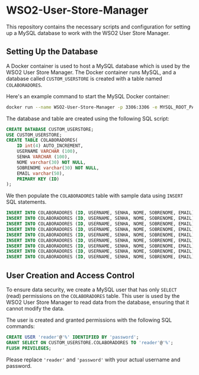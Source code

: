 # WSO2-User-Store-Manager

This repository contains the necessary scripts and configuration for setting up a MySQL database to work with the WSO2 User Store Manager.

## Setting Up the Database

A Docker container is used to host a MySQL database which is used by the WSO2 User Store Manager. The Docker container runs MySQL, and a database called `CUSTOM_USERSTORE` is created with a table named `COLABORADORES`.

Here's an example command to start the MySQL Docker container:
```bash
docker run --name WSO2-User-Store-Manager -p 3306:3306 -e MYSQL_ROOT_PASSWORD=my-secret-pw -d mysql:tag
```

The database and table are created using the following SQL script:

```sql
CREATE DATABASE CUSTOM_USERSTORE;
USE CUSTOM_USERSTORE;
CREATE TABLE COLABORADORES(
    ID int(4) AUTO_INCREMENT,
    USERNAME VARCHAR (100),
    SENHA VARCHAR (100),
    NOME varchar(30) NOT NULL,
    SOBRENOME varchar(30) NOT NULL,
    EMAIL varchar(50),
    PRIMARY KEY (ID)
);
```

We then populate the `COLABORADORES` table with sample data using `INSERT` SQL statements.

```sql
INSERT INTO COLABORADORES (ID, USERNAME, SENHA, NOME, SOBRENOME, EMAIL) VALUES (1, 'usuario0', 'password2022', 'Usuario0', 'Usuario0', 'usuario0@test.com');
INSERT INTO COLABORADORES (ID, USERNAME, SENHA, NOME, SOBRENOME, EMAIL) VALUES (2, 'usuario1', 'password2022', 'Usuario1', 'Usuario1', 'usuario1@test.com');
INSERT INTO COLABORADORES (ID, USERNAME, SENHA, NOME, SOBRENOME, EMAIL) VALUES (3, 'usuario2', 'password2022', 'Usuario2', 'Usuario2', 'usuario2@test.com');
INSERT INTO COLABORADORES (ID, USERNAME, SENHA, NOME, SOBRENOME, EMAIL) VALUES (4, 'usuario3', 'password2022', 'Usuario3', 'Usuario3', 'usuario3@test.com');
INSERT INTO COLABORADORES (ID, USERNAME, SENHA, NOME, SOBRENOME, EMAIL) VALUES (5, 'usuario4', 'password2022', 'Usuario4', 'Usuario4', 'usuario4@test.com');
INSERT INTO COLABORADORES (ID, USERNAME, SENHA, NOME, SOBRENOME, EMAIL) VALUES (6, 'usuario5', 'password2022', 'Usuario5', 'Usuario5', 'usuario5@test.com');
INSERT INTO COLABORADORES (ID, USERNAME, SENHA, NOME, SOBRENOME, EMAIL) VALUES (7, 'usuario6', 'password2022', 'Usuario6', 'Usuario6', 'usuario6@test.com');
INSERT INTO COLABORADORES (ID, USERNAME, SENHA, NOME, SOBRENOME, EMAIL) VALUES (8, 'usuario7', 'password2022', 'Usuario7', 'Usuario7', 'usuario7@test.com');
INSERT INTO COLABORADORES (ID, USERNAME, SENHA, NOME, SOBRENOME, EMAIL) VALUES (9, 'usuario8', 'password2022', 'Usuario8', 'Usuario8', 'usuario8@test.com');
```

## User Creation and Access Control

To ensure data security, we create a MySQL user that has only `SELECT` (read) permissions on the `COLABORADORES` table. This user is used by the WSO2 User Store Manager to read data from the database, ensuring that it cannot modify the data.

The user is created and granted permissions with the following SQL commands:

```sql
CREATE USER 'reader'@'%' IDENTIFIED BY 'password';
GRANT SELECT ON CUSTOM_USERSTORE.COLABORADORES TO 'reader'@'%';
FLUSH PRIVILEGES;
```

Please replace `'reader'` and `'password'` with your actual username and password.
